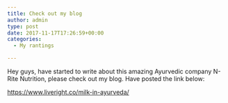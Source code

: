 ```yaml
---
title: Check out my blog
author: admin
type: post
date: 2017-11-17T17:26:59+00:00
categories:
  - My rantings

---
```

Hey guys, have started to write about this amazing Ayurvedic company N-Rite Nutrition, please check out my blog. Have posted the link below:

https://www.liveright.co/milk-in-ayurveda/